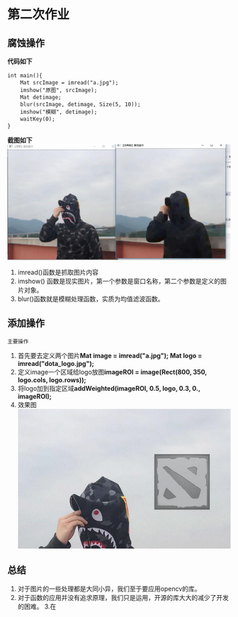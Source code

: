 # 第二次作业
##  **腐蚀操作**

**代码如下**

    int main(){
        Mat srcImage = imread("a.jpg");
        imshow("原图", srcImage);
        Mat detimage;
        blur(srcImage, detimage, Size(5, 10));
        imshow("模糊", detimage);
        waitKey(0);
    }

**截图如下**
![](1.jpg)
1. imread()函数是抓取图片内容
2. imshow() 函数是现实图片，第一个参数是窗口名称，第二个参数是定义的图片对象。
3. blur()函数就是模糊处理函数，实质为均值滤波函数。

## **添加操作**
`主要操作`
1. 首先要去定义两个图片**Mat image = imread("a.jpg");
	Mat logo = imread("dota_logo.jpg");**
2. 定义image一个区域给logo放图**imageROI = image(Rect(800, 350, logo.cols, logo.rows));**
3. 将logo加到指定区域**addWeighted(imageROI, 0.5, logo, 0.3, 0., imageROI);**
4. 效果图![](2.jpg)

## 总结
1. 对于图片的一些处理都是大同小异，我们至于要应用opencv的库。
2. 对于函数的应用并没有追求原理，我们只是运用，开源的库大大的减少了开发的困难。
3.在